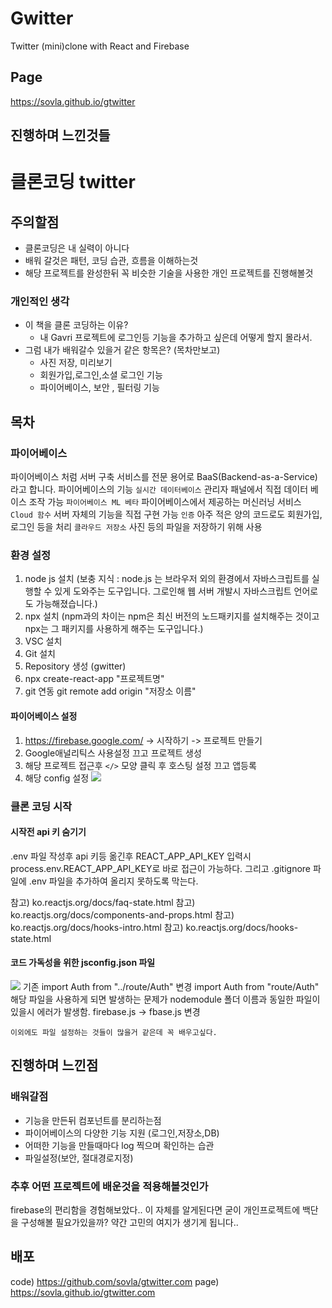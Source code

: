 # Gwitter

Twitter (mini)clone with React and Firebase

## Page
https://sovla.github.io/gtwitter

## 진행하며 느낀것들
# 클론코딩 twitter
## 주의할점 
- 클론코딩은 내 실력이 아니다
- 배워 갈것은 패턴, 코딩 습관, 흐름을 이해하는것 
- 해당 프로젝트를 완성한뒤 꼭 비슷한 기술을 사용한 개인 프로젝트를 진행해볼것 

### 개인적인 생각 
- 이 책을 클론 코딩하는 이유? 
	- 내 Gavri 프로젝트에 로그인등 기능을 추가하고 싶은데 어떻게 할지 몰라서.
- 그럼 내가 배워갈수 있을거 같은 항목은? (목차만보고)
	- 사진 저장, 미리보기
	- 회원가입,로그인,소셜 로그인 기능
   	- 파이어베이스, 보안 , 필터링 기능 

## 목차
### 파이어베이스
파이어베이스 처럼 서버 구축 서비스를 전문 용어로 BaaS(Backend-as-a-Service)라고 합니다.
파이어베이스의 기능 
`실시간 데이터베이스` 관리자 패널에서 직접 데이터 베이스 조작 가능
`파이어베이스 ML 베타` 파이어베이스에서 제공하는 머신러닝 서비스
`Cloud 함수` 서버 자체의 기능을 직접 구현 가능
`인증` 아주 적은 양의 코드로도 회원가입,로그인 등을 처리
`클라우드 저장소` 사진 등의 파일을 저장하기 위해 사용

### 환경 설정
1. node js 설치
(보충 지식 : node.js 는 브라우저 외의 환경에서 자바스크립트를 실행할 수 있게 도와주는 도구입니다. 그로인해 웹 서버 개발시 자바스크립트 언어로도 가능해졌습니다.)
2. npx 설치 
(npm과의 차이는 npm은 최신 버전의 노드패키지를 설치해주는 것이고 npx는 그 패키지를 사용하게 해주는 도구입니다.)
3. VSC 설치
4. Git 설치
5. Repository 생성 (gwitter) 
6. npx create-react-app "프로젝트명"
7. git 연동 git remote add origin "저장소 이름"
#### 파이어베이스 설정
1. https://firebase.google.com/ -> 시작하기 -> 프로젝트 만들기
2. Google애널리틱스 사용설정 끄고 프로젝트 생성
3. 해당 프로젝트 접근후 `</>` 모양 클릭 후 호스팅 설정 끄고 앱등록
4. 해당 config 설정 
![](https://images.velog.io/images/gavri/post/5440a3d0-afc7-48b9-a5c3-a53e8e2756d1/image.png)

### 클론 코딩 시작
#### 시작전 api 키 숨기기
.env 파일 작성후 api 키등 옮긴후 REACT_APP_API_KEY 입력시
process.env.REACT_APP_API_KEY로 바로 접근이 가능하다.
그리고 .gitignore 파일에 .env 파일을 추가하여 올리지 못하도록 막는다.

참고) ko.reactjs.org/docs/faq-state.html
참고) ko.reactjs.org/docs/components-and-props.html
참고) ko.reactjs.org/docs/hooks-intro.html
참고) ko.reactjs.org/docs/hooks-state.html

#### 코드 가독성을 위한 jsconfig.json 파일 
![](https://images.velog.io/images/gavri/post/4a6d998d-ab6a-4d7d-84a4-4f20842702ba/image.png)
기존 import Auth from "../route/Auth"
변경 import Auth from "route/Auth" 
해당 파일을 사용하게 되면 발생하는 문제가 nodemodule 폴더 이름과 동일한 파일이 있을시 에러가 발생함. firebase.js -> fbase.js 변경

`이외에도 파일 설정하는 것들이 많을거 같은데 꼭 배우고싶다.`

## 진행하며 느낀점
### 배워갈점
- 기능을 만든뒤 컴포넌트를 분리하는점 
- 파이어베이스의 다양한 기능 지원 (로그인,저장소,DB)
- 어떠한 기능을 만들때마다 log 찍으며 확인하는 습관 
- 파일설정(보안, 절대경로지정)

### 추후 어떤 프로젝트에 배운것을 적용해볼것인가
firebase의 편리함을 경험해보았다..
이 자체를 알게된다면 굳이 개인프로젝트에 백단을 구성해볼 필요가있을까?
약간 고민의 여지가 생기게 됩니다.. 
## 배포
code) https://github.com/sovla/gtwitter.com 
page) https://sovla.github.io/gtwitter.com





